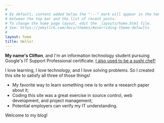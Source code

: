 ```yaml
---
#
# By default, content added below the "---" mark will appear in the home page
# between the top bar and the list of recent posts.
# To change the home page layout, edit the _layouts/home.html file.
# See: https://jekyllrb.com/docs/themes/#overriding-theme-defaults
#
layout: home
title: Hello!
---
```


**My name's Clifton**, and I'm an information technology student pursuing Google's IT Support Professional certificate. [I also used to be a sushi chef!](/about.md)

I love learning, I love technology, and I love solving problems. So I created this site to satisfy all three of those things!
- My favorite way to learn something new is to write a research paper about it;
- Coding this site was a great exercise in source control, web development, and project management;
- Potential employers can verify my IT understanding.

Welcome to my blog!
